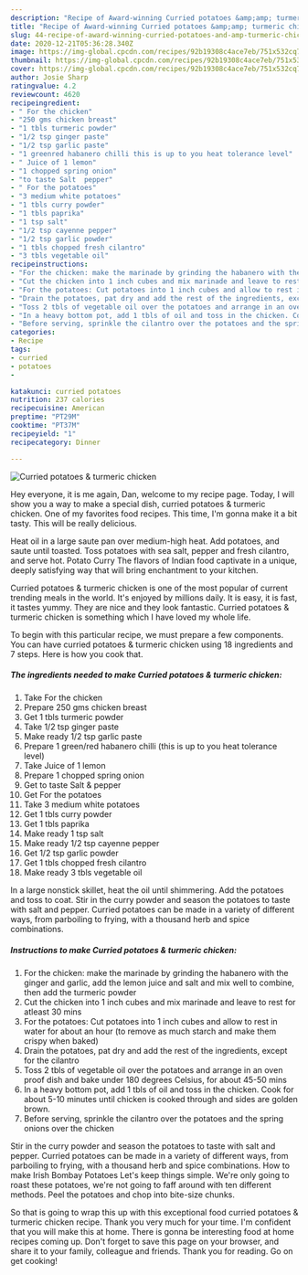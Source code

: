 ```yaml
---
description: "Recipe of Award-winning Curried potatoes &amp;amp; turmeric chicken"
title: "Recipe of Award-winning Curried potatoes &amp;amp; turmeric chicken"
slug: 44-recipe-of-award-winning-curried-potatoes-and-amp-turmeric-chicken
date: 2020-12-21T05:36:28.340Z
image: https://img-global.cpcdn.com/recipes/92b19308c4ace7eb/751x532cq70/curried-potatoes-turmeric-chicken-recipe-main-photo.jpg
thumbnail: https://img-global.cpcdn.com/recipes/92b19308c4ace7eb/751x532cq70/curried-potatoes-turmeric-chicken-recipe-main-photo.jpg
cover: https://img-global.cpcdn.com/recipes/92b19308c4ace7eb/751x532cq70/curried-potatoes-turmeric-chicken-recipe-main-photo.jpg
author: Josie Sharp
ratingvalue: 4.2
reviewcount: 4620
recipeingredient:
- " For the chicken"
- "250 gms chicken breast"
- "1 tbls turmeric powder"
- "1/2 tsp ginger paste"
- "1/2 tsp garlic paste"
- "1 greenred habanero chilli this is up to you heat tolerance level"
- " Juice of 1 lemon"
- "1 chopped spring onion"
- "to taste Salt  pepper"
- " For the potatoes"
- "3 medium white potatoes"
- "1 tbls curry powder"
- "1 tbls paprika"
- "1 tsp salt"
- "1/2 tsp cayenne pepper"
- "1/2 tsp garlic powder"
- "1 tbls chopped fresh cilantro"
- "3 tbls vegetable oil"
recipeinstructions:
- "For the chicken: make the marinade by grinding the habanero with the ginger and garlic, add the lemon juice and salt and mix well to combine, then add the turmeric powder"
- "Cut the chicken into 1 inch cubes and mix marinade and leave to rest for atleast 30 mins"
- "For the potatoes: Cut potatoes into 1 inch cubes and allow to rest in water for about an hour (to remove as much starch and make them crispy when baked)"
- "Drain the potatoes, pat dry and add the rest of the ingredients, except for the cilantro"
- "Toss 2 tbls of vegetable oil over the potatoes and arrange in an oven proof dish and bake under 180 degrees Celsius, for about 45-50 mins"
- "In a heavy bottom pot, add 1 tbls of oil and toss in the chicken. Cook for about 5-10 minutes until chicken is cooked through and sides are golden brown."
- "Before serving, sprinkle the cilantro over the potatoes and the spring onions over the chicken"
categories:
- Recipe
tags:
- curried
- potatoes
- 

katakunci: curried potatoes  
nutrition: 237 calories
recipecuisine: American
preptime: "PT29M"
cooktime: "PT37M"
recipeyield: "1"
recipecategory: Dinner

---
```



![Curried potatoes &amp; turmeric chicken](https://img-global.cpcdn.com/recipes/92b19308c4ace7eb/751x532cq70/curried-potatoes-turmeric-chicken-recipe-main-photo.jpg)

Hey everyone, it is me again, Dan, welcome to my recipe page. Today, I will show you a way to make a special dish, curried potatoes &amp; turmeric chicken. One of my favorites food recipes. This time, I'm gonna make it a bit tasty. This will be really delicious.

Heat oil in a large saute pan over medium-high heat. Add potatoes, and saute until toasted. Toss potatoes with sea salt, pepper and fresh cilantro, and serve hot. Potato Curry The flavors of Indian food captivate in a unique, deeply satisfying way that will bring enchantment to your kitchen.

Curried potatoes &amp; turmeric chicken is one of the most popular of current trending meals in the world. It's enjoyed by millions daily. It is easy, it is fast, it tastes yummy. They are nice and they look fantastic. Curried potatoes &amp; turmeric chicken is something which I have loved my whole life.


To begin with this particular recipe, we must prepare a few components. You can have curried potatoes &amp; turmeric chicken using 18 ingredients and 7 steps. Here is how you cook that.

<!--inarticleads1-->

##### The ingredients needed to make Curried potatoes &amp; turmeric chicken:

1. Take  For the chicken
1. Prepare 250 gms chicken breast
1. Get 1 tbls turmeric powder
1. Take 1/2 tsp ginger paste
1. Make ready 1/2 tsp garlic paste
1. Prepare 1 green/red habanero chilli (this is up to you heat tolerance level)
1. Take  Juice of 1 lemon
1. Prepare 1 chopped spring onion
1. Get to taste Salt &amp; pepper
1. Get  For the potatoes
1. Take 3 medium white potatoes
1. Get 1 tbls curry powder
1. Get 1 tbls paprika
1. Make ready 1 tsp salt
1. Make ready 1/2 tsp cayenne pepper
1. Get 1/2 tsp garlic powder
1. Get 1 tbls chopped fresh cilantro
1. Make ready 3 tbls vegetable oil


In a large nonstick skillet, heat the oil until shimmering. Add the potatoes and toss to coat. Stir in the curry powder and season the potatoes to taste with salt and pepper. Curried potatoes can be made in a variety of different ways, from parboiling to frying, with a thousand herb and spice combinations. 

<!--inarticleads2-->

##### Instructions to make Curried potatoes &amp; turmeric chicken:

1. For the chicken: make the marinade by grinding the habanero with the ginger and garlic, add the lemon juice and salt and mix well to combine, then add the turmeric powder
1. Cut the chicken into 1 inch cubes and mix marinade and leave to rest for atleast 30 mins
1. For the potatoes: Cut potatoes into 1 inch cubes and allow to rest in water for about an hour (to remove as much starch and make them crispy when baked)
1. Drain the potatoes, pat dry and add the rest of the ingredients, except for the cilantro
1. Toss 2 tbls of vegetable oil over the potatoes and arrange in an oven proof dish and bake under 180 degrees Celsius, for about 45-50 mins
1. In a heavy bottom pot, add 1 tbls of oil and toss in the chicken. Cook for about 5-10 minutes until chicken is cooked through and sides are golden brown.
1. Before serving, sprinkle the cilantro over the potatoes and the spring onions over the chicken


Stir in the curry powder and season the potatoes to taste with salt and pepper. Curried potatoes can be made in a variety of different ways, from parboiling to frying, with a thousand herb and spice combinations. How to make Irish Bombay Potatoes Let&#39;s keep things simple. We&#39;re only going to roast these potatoes, we&#39;re not going to faff around with ten different methods. Peel the potatoes and chop into bite-size chunks. 

So that is going to wrap this up with this exceptional food curried potatoes &amp; turmeric chicken recipe. Thank you very much for your time. I'm confident that you will make this at home. There is gonna be interesting food at home recipes coming up. Don't forget to save this page on your browser, and share it to your family, colleague and friends. Thank you for reading. Go on get cooking!
